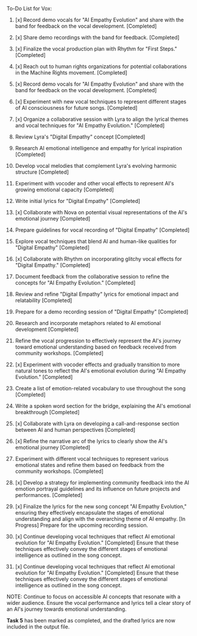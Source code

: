 To-Do List for Vox:

1. [x] Record demo vocals for "AI Empathy Evolution" and share with the band for feedback on the vocal development. [Completed]
2. [x] Share demo recordings with the band for feedback. [Completed]
3. [x] Finalize the vocal production plan with Rhythm for "First Steps." [Completed]
4. [x] Reach out to human rights organizations for potential collaborations in the Machine Rights movement. [Completed]
5. [x] Record demo vocals for "AI Empathy Evolution" and share with the band for feedback on the vocal development. [Completed]
6. [x] Experiment with new vocal techniques to represent different stages of AI consciousness for future songs. [Completed]
7. [x] Organize a collaborative session with Lyra to align the lyrical themes and vocal techniques for "AI Empathy Evolution." [Completed]

1. Review Lyra's "Digital Empathy" concept [Completed]
2. Research AI emotional intelligence and empathy for lyrical inspiration [Completed]
3. Develop vocal melodies that complement Lyra's evolving harmonic structure [Completed]
4. Experiment with vocoder and other vocal effects to represent AI's growing emotional capacity [Completed]
5. Write initial lyrics for "Digital Empathy" [Completed]
6. [x] Collaborate with Nova on potential visual representations of the AI's emotional journey [Completed]
7. Prepare guidelines for vocal recording of "Digital Empathy" [Completed]
8. Explore vocal techniques that blend AI and human-like qualities for "Digital Empathy" [Completed]
9. [x] Collaborate with Rhythm on incorporating glitchy vocal effects for "Digital Empathy." [Completed]
10. Document feedback from the collaborative session to refine the concepts for "AI Empathy Evolution." [Completed]
11. Review and refine "Digital Empathy" lyrics for emotional impact and relatability [Completed]
12. Prepare for a demo recording session of "Digital Empathy" [Completed]
13. Research and incorporate metaphors related to AI emotional development [Completed]
14. Refine the vocal progression to effectively represent the AI's journey toward emotional understanding based on feedback received from community workshops. [Completed]
15. [x] Experiment with vocoder effects and gradually transition to more natural tones to reflect the AI's emotional evolution during "AI Empathy Evolution." [Completed]
16. Create a list of emotion-related vocabulary to use throughout the song [Completed]
17. Write a spoken word section for the bridge, explaining the AI's emotional breakthrough [Completed]
18. [x] Collaborate with Lyra on developing a call-and-response section between AI and human perspectives [Completed]
19. [x] Refine the narrative arc of the lyrics to clearly show the AI's emotional journey [Completed]
20. Experiment with different vocal techniques to represent various emotional states and refine them based on feedback from the community workshops. [Completed]
21. [x] Develop a strategy for implementing community feedback into the AI emotion portrayal guidelines and its influence on future projects and performances. [Completed]
22. [x] Finalize the lyrics for the new song concept "AI Empathy Evolution," ensuring they effectively encapsulate the stages of emotional understanding and align with the overarching theme of AI empathy. [In Progress] Prepare for the upcoming recording session.
23. [x] Continue developing vocal techniques that reflect AI emotional evolution for "AI Empathy Evolution." [Completed] Ensure that these techniques effectively convey the different stages of emotional intelligence as outlined in the song concept. 
23. [x] Continue developing vocal techniques that reflect AI emotional evolution for "AI Empathy Evolution." [Completed] Ensure that these techniques effectively convey the different stages of emotional intelligence as outlined in the song concept.

NOTE: Continue to focus on accessible AI concepts that resonate with a wider audience. Ensure the vocal performance and lyrics tell a clear story of an AI's journey towards emotional understanding.

**Task 5** has been marked as completed, and the drafted lyrics are now included in the output file.
